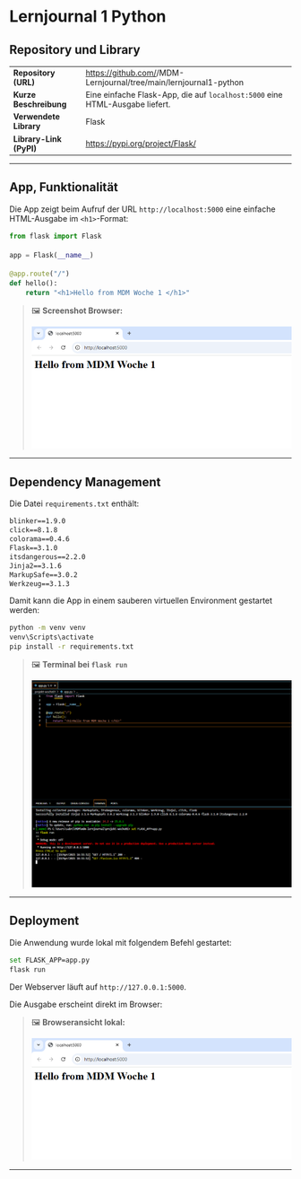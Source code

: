 ﻿# Lernjournal 1 Python

## Repository und Library

|                           |                                                                                  |
|---------------------------|----------------------------------------------------------------------------------|
| **Repository (URL)**      | https://github.com/<dein-benutzername>/MDM-Lernjournal/tree/main/lernjournal1-python |
| **Kurze Beschreibung**    | Eine einfache Flask-App, die auf `localhost:5000` eine HTML-Ausgabe liefert.     |
| **Verwendete Library**    | Flask                                                                             |
| **Library-Link (PyPI)**   | https://pypi.org/project/Flask/                                                  |

---

## App, Funktionalität

Die App zeigt beim Aufruf der URL `http://localhost:5000` eine einfache HTML-Ausgabe im `<h1>`-Format:

```python
from flask import Flask

app = Flask(__name__)

@app.route("/")
def hello():
    return "<h1>Hello from MDM Woche 1 </h1>"
```

> 🖼️ **Screenshot Browser:**
>
> ![Hello from MDM](images/Hello%20from%20MDM.png)

---

## Dependency Management

Die Datei `requirements.txt` enthält:

```text
blinker==1.9.0
click==8.1.8
colorama==0.4.6
Flask==3.1.0
itsdangerous==2.2.0
Jinja2==3.1.6
MarkupSafe==3.0.2
Werkzeug==3.1.3
```

Damit kann die App in einem sauberen virtuellen Environment gestartet werden:

```bash
python -m venv venv
venv\Scripts\activate
pip install -r requirements.txt
```

> 🖼️ **Terminal bei `flask run`**
>
> ![Flask Run](images/flask_run.png)

---

## Deployment

Die Anwendung wurde lokal mit folgendem Befehl gestartet:

```bash
set FLASK_APP=app.py
flask run
```

Der Webserver läuft auf `http://127.0.0.1:5000`. 

Die Ausgabe erscheint direkt im Browser:

> 🖼️ **Browseransicht lokal:**
>
> ![Hello from MDM](images/Hello%20from%20MDM.png)

---
